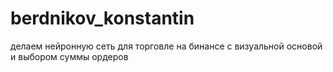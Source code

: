 # berdnikov_konstantin

делаем нейронную сеть для торговле на бинансе с визуальной основой и выбором суммы ордеров
